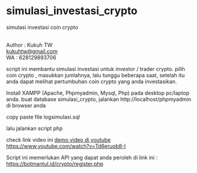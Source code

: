# simulasi_investasi_crypto
simulasi investasi coin crypto

<br>Author : Kukuh TW
<br>kukuhtw@gmail.com
<br>WA : 628129893706
<br>

script ini membantu simulasi investasi untuk investor / trader crypto.
pilih coin crypto , masukkan jumlahnya, lalu tunggu beberapa saat, setelah itu anda dapat melihat pertumbuhan
coin crypto yang anda investasikan.

Install XAMPP (Apache, Phpmyadmin, Mysql, Php) pada desktop pc/laptop anda.
buat database simulasi_crypto,
jalankan http://localhost/phpmyadmin di browser anda

copy paste file logsimulasi.sql

lalu jalankan script php


check link video ini
<a target="_kukuhtw" href="https://www.youtube.com/watch?v=Td6eruob8-I">demo video di youtube  https://www.youtube.com/watch?v=Td6eruob8-I</a>

Script ini memerlukan API yang dapat anda peroleh di link ini : https://botmantul.id/crypto/register.php


